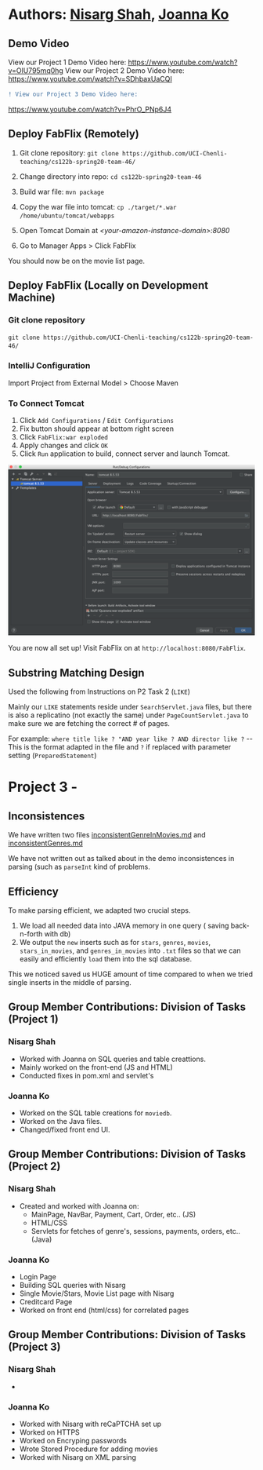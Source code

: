 # Authors: [Nisarg Shah](https://github.com/nshah9856), [Joanna Ko](https://github.com/joannatko)
## Demo Video
View our Project 1 Demo Video here: https://www.youtube.com/watch?v=OlU795mq0hg
View our Project 2 Demo Video here: https://www.youtube.com/watch?v=SDhbaxUaCQI
```diff
! View our Project 3 Demo Video here: 
```
 https://www.youtube.com/watch?v=PhrO_PNp6J4
 

## Deploy FabFlix (Remotely)
1. Git clone repository: `git clone https://github.com/UCI-Chenli-teaching/cs122b-spring20-team-46/`

2. Change directory into repo: `cd cs122b-spring20-team-46`

3. Build war file: `mvn package`

4. Copy the war file into tomcat: `cp ./target/*.war /home/ubuntu/tomcat/webapps`

5. Open Tomcat Domain at *\<your-amazon-instance-domain\>:8080*

6. Go to Manager Apps > Click FabFlix

You should now be on the movie list page.

## Deploy FabFlix (Locally on Development Machine)
### Git clone repository
`git clone https://github.com/UCI-Chenli-teaching/cs122b-spring20-team-46/`

### IntelliJ Configuration
Import Project from External Model > Choose Maven

### To Connect Tomcat 
1. Click `Add Configurations` / `Edit Configurations`
2. Fix button should appear at bottom right screen 
3. Click `FabFlix:war exploded`
4. Apply changes and click `OK`
5. Click `Run` application to build, connect server and launch Tomcat.

![Tomcat Build Configuration](./images/tomcat_build.png)

You are now all set up! Visit FabFlix on at `http://localhost:8080/FabFlix`.

## Substring Matching Design
Used the following from Instructions on P2 Task 2 (`LIKE`)

Mainly our `LIKE` statements reside under `SearchServlet.java` files, but there is also a replicatino (not exactly the same) under `PageCountServlet.java` to make sure we are fetching the correct # of pages.

For example: `where title like ? "AND year like ? AND director like ?` -- This is the format adapted in the file and `?` if replaced with parameter setting (`PreparedStatement`)

# Project 3 - 

## Inconsistences 
  We have written two files [inconsistentGenreInMovies.md](https://github.com/UCI-Chenli-teaching/cs122b-spring20-team-46/blob/master/Parser/inconsistentGenreInMovies.md) and [inconsistentGenres.md](https://github.com/UCI-Chenli-teaching/cs122b-spring20-team-46/blob/master/Parser/inconsistentGenres.md)
  
  We have not written out as talked about in the demo inconsistences in parsing (such as `parseInt` kind of problems. 

  ## Efficiency
  To make parsing efficient, we adapted two crucial steps.
  1. We load all needed data into JAVA memory in one query ( saving back-n-forth with db)
  2. We output the `new` inserts such as for `stars`, `genres`, `movies`, `stars_in_movies`, and `genres_in_movies` into `.txt` files so that we can easily and efficiently `load` them into the sql database. 
  
  This we noticed saved us HUGE amount of time compared to when we tried single inserts in the middle of parsing. 


## Group Member Contributions: Division of Tasks (Project 1)
### Nisarg Shah
- Worked with Joanna on SQL queries and table creattions.
- Mainly worked on the front-end (JS and HTML)
- Conducted fixes in pom.xml and servlet's

### Joanna Ko
- Worked on the SQL table creations for `moviedb`. 
- Worked on the Java files.
- Changed/fixed front end UI.

## Group Member Contributions: Division of Tasks (Project 2)

### Nisarg Shah
- Created and worked with Joanna on:
  - MainPage, NavBar, Payment, Cart, Order, etc.. (JS)
  - HTML/CSS
  - Servlets for fetches of genre's, sessions, payments, orders, etc.. (Java)

### Joanna Ko
- Login Page
- Building SQL queries with Nisarg
- Single Movie/Stars, Movie List page with Nisarg
- Creditcard Page
- Worked on front end (html/css) for correlated pages

## Group Member Contributions: Division of Tasks (Project 3)
### Nisarg Shah
- 

### Joanna Ko
- Worked with Nisarg with reCaPTCHA set up
- Worked on HTTPS
- Worked on Encryping passwords
- Wrote Stored Procedure for adding movies
- Worked with Nisarg on XML parsing


